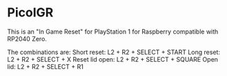 # PicoIGR

This is an "In Game Reset" for PlayStation 1 for Raspberry compatible with RP2040 Zero.

The combinations are:
Short reset:    L2 + R2 + SELECT + START
Long reset:     L2 + R2 + SELECT + X
Reset lid open: L2 + R2 + SELECT + SQUARE
Open lid:       L2 + R2 + SELECT + R1